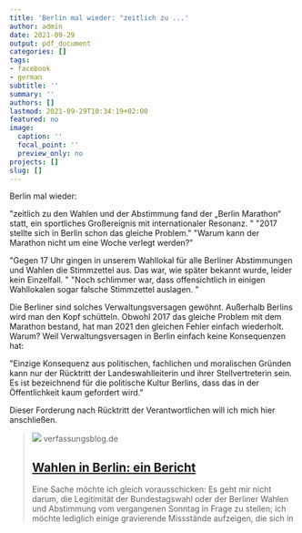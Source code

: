```yaml
---
title: 'Berlin mal wieder: "zeitlich zu ...'
author: admin
date: 2021-09-29
output: pdf_document
categories: []
tags:
- facebook
- german
subtitle: ''
summary: ''
authors: []
lastmod: 2021-09-29T10:34:19+02:00
featured: no
image:
  caption: ''
  focal_point: ''
  preview_only: no
projects: []
slug: []
---
```

Berlin mal wieder:

"zeitlich zu den Wahlen und der Abstimmung fand der „Berlin Marathon“ statt, ein sportliches Großereignis mit internationaler Resonanz. "
"2017 stellte sich in Berlin schon das gleiche Problem."
"Warum kann der Marathon nicht um eine Woche verlegt werden?"

"Gegen 17 Uhr gingen in unserem Wahllokal für alle Berliner Abstimmungen und Wahlen die Stimmzettel aus. Das war, wie später bekannt wurde, leider kein Einzelfall. "
"Noch schlimmer war, dass offensichtlich in einigen Wahllokalen sogar falsche Stimmzettel auslagen. "

Die Berliner sind solches Verwaltungsversagen gewöhnt. Außerhalb Berlins wird man den Kopf schütteln. Obwohl 2017 das gleiche Problem mit dem Marathon bestand, hat man 2021 den gleichen Fehler einfach wiederholt. Warum? Weil Verwaltungsversagen in Berlin einfach keine Konsequenzen hat: 

"Einzige Konsequenz aus politischen, fachlichen und moralischen Gründen kann nur der Rücktritt der Landeswahlleiterin und ihrer Stellvertreterin sein. Es ist bezeichnend für die politische Kultur Berlins, dass das in der Öffentlichkeit kaum gefordert wird."

Dieser Forderung nach Rücktritt der Verantwortlichen will ich mich hier anschließen.
> [![](https://verfassungsblog.de/wp-content/uploads/2020/02/Christian-Waldhoff.jpg)](https://verfassungsblog.de/wahlen-in-berlin-ein-bericht/)
> verfassungsblog.de
> ## [Wahlen in Berlin: ein Bericht](https://verfassungsblog.de/wahlen-in-berlin-ein-bericht/)
>
>Eine Sache möchte ich gleich vorausschicken: Es geht mir nicht darum, die Legitimität der Bundestagswahl oder der Berliner Wahlen und Abstimmung vom vergangenen Sonntag in Frage zu stellen; ich möchte lediglich einige gravierende Missstände aufzeigen, die sich in

